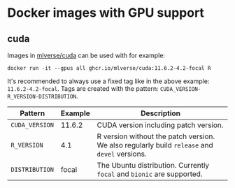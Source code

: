 # Docker images with GPU support

<!-- badges: start -->

<!-- badges: end -->

## cuda

Images in [mlverse/cuda](https://github.com/mlverse/docker/pkgs/container/cuda) can be used with for example:

    docker run -it --gpus all ghcr.io/mlverse/cuda:11.6.2-4.2-focal R

It's recommended to always use a fixed tag like in the above example: `11.6.2-4.2-focal`. Tags are created with the pattern: `CUDA_VERSION-R_VERSION-DISTRIBUTION`.

| Pattern        | Example | Description                                                                                  |
|----------------|---------|----------------------------------------------------------------------------------------------|
| `CUDA_VERSION` | 11.6.2  | CUDA version including patch version.                                                        |
| `R_VERSION`    | 4.1     | R version without the patch version. We also regularly build `release` and `devel` versions. |
| `DISTRIBUTION` | focal   | The Ubuntu distribution. Currently `focal` and `bionic` are supported.                       |
